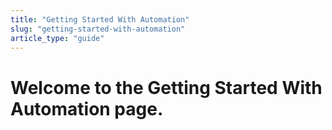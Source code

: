 ```yaml
---
title: "Getting Started With Automation"
slug: "getting-started-with-automation"
article_type: "guide"
---
```


# Welcome to the Getting Started With Automation page.
